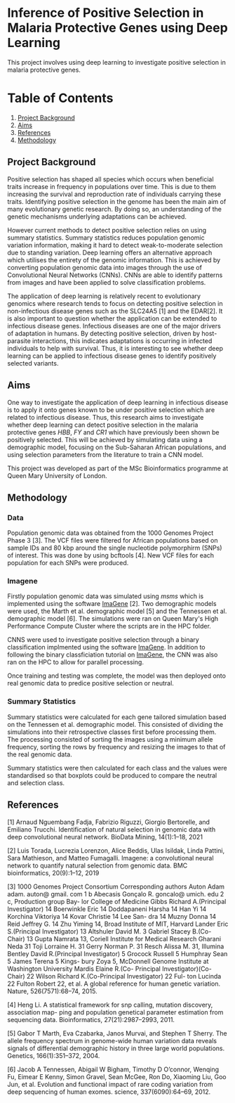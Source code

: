 # Inference of Positive Selection in Malaria Protective Genes using Deep Learning

This project involves using deep learning to investigate positive selection in malaria protective genes. 

# Table of Contents
1. [Project Background](#project-background)
2. [Aims](#aims)
3. [References](#references)
4. [Methodology](#methodology)

## Project Background
Positive selection has shaped all species which occurs when beneficial traits increase in frequency in populations over time. This is due to them increasing the survival and reproduction rate of individuals carrying these traits. Identifying positive selection in the genome has been the main aim of many evolutionary genetic research. By doing so, an understanding of the genetic mechanisms underlying adaptations can be achieved. 

However current methods to detect positive selection relies on using summary statistics. Summary statistics reduces population genomic variation information, making it hard to detect weak-to-moderate selection due to standing variation. Deep learning offers an alternative approach which utilises the entirety of the genomic information. This is achieved by converting population genomic data into images through the use of Convolutional Neural Networks (CNNs). CNNs are able to identify patterns from images and have been applied to solve classification problems.

The application of deep learning is relatively recent to evolutionary genomics where research tends to focus on detecting positive selection in non-infectious disease genes such as the SLC24A5 <a id="1">[1]</a>  and the EDAR[2]. It is also important to question whether the application can be extended to infectious disease genes. Infectious diseases are one of the major drivers of adaptation in humans. By detecting positive selection, driven by host-parasite interactions, this indicates adaptations is occurring in infected individuals to help with survival. Thus, it is interesting to see whether deep learning can be applied to infectious disease genes to identify positively selected variants. 

## Aims
One way to investigate the application of deep learning in infectious disease is to apply it onto genes known to be under positive selection which are related to infectious disease. Thus, this research aims to investigate whether deep learning can detect positive selection in the malaria protective genes *HBB*, *FY* and *CR1* which have previously been shown be positively selected. This will be achieved by simulating data using a demographic model, focusing on the Sub-Saharan African populations, and using selection parameters from the literature to train a CNN model. 

This project was developed as part of the MSc Bioinformatics programme at Queen Mary University of London.

## Methodology

### Data

Population genomic data was obtained from the 1000 Genomes Project Phase 3 [3]. The VCF files were filtered for African populations based on sample IDs and 80 kbp around the single nucleotide polymorphirm (SNPs) of interest. This was done by using bcftools [4]. New VCF files for each population for each SNPs were produced.

### Imagene

Firstly population genomic data was simulated using *msms* which is implemented using the software [ImaGene](https://github.com/mfumagalli/ImaGene) [2]. Two demographic models were used, the Marth et al. demographic model [5] and the Tennessen et al. demographic model [6].
The simulations were ran on Queen Mary's High Performance Compute Cluster where the scripts are in the HPC folder.

CNNS were used to investigate positive selection through a binary classification implmented using the software [ImaGene](https://github.com/mfumagalli/ImaGene). In addition to following the binary classficiation tutorial on [ImaGene](https://github.com/mfumagalli/ImaGene/blob/master/Tutorials/01_binary.ipynb), the CNN was also ran on the HPC to allow for parallel processing.

Once training and testing was complete, the model was then deployed onto real genomic data to predice positive selection or neutral.

### Summary Statistics

Summary statistics were calculated for each gene tailored simulation based on the Tennessen et al. demographic model. This consisted of dividing the simulations into their retrospective classes first before processing them. The processing consisted of sorting the images using a minimum allele frequency, sorting the rows by frequency and resizing the images to that of the real genomic data.

Summary statistics were then calculated for each class and the values were standardised so that boxplots could be produced to compare the neutral and selection class.


## References
[1] Arnaud Nguembang Fadja, Fabrizio Riguzzi, Giorgio Bertorelle, and Emiliano Trucchi. Identification of natural selection in genomic data with deep convolutional neural network. BioData Mining, 14(1):1–18, 2021 

[2] Luis Torada, Lucrezia Lorenzon, Alice Beddis, Ulas Isildak, Linda Pattini, Sara Mathieson, and Matteo Fumagalli. Imagene: a convolutional neural network to quantify natural selection from genomic data. BMC bioinformatics, 20(9):1–12, 2019

[3] 1000 Genomes Project Consortium Corresponding authors Auton Adam adam. auton@ gmail. com 1 b Abecasis Gonçalo R. goncalo@ umich. edu 2 c, Production group Bay- lor College of Medicine Gibbs Richard A.(Principal Investigator) 14 Boerwinkle Eric 14 Doddapaneni Harsha 14 Han Yi 14 Korchina Viktoriya 14 Kovar Christie 14 Lee San- dra 14 Muzny Donna 14 Reid Jeffrey G. 14 Zhu Yiming 14, Broad Institute of MIT, Harvard Lander Eric S.(Principal Investigator) 13 Altshuler David M. 3 Gabriel Stacey B.(Co-Chair) 13 Gupta Namrata 13, Coriell Institute for Medical Research Gharani Neda 31 Toji Lorraine H. 31 Gerry Norman P. 31 Resch Alissa M. 31, Illumina Bentley David R.(Principal Investigator) 5 Grocock Russell 5 Humphray Sean 5 James Terena 5 Kings- bury Zoya 5, McDonnell Genome Institute at Washington University Mardis Elaine R.(Co- Principal Investigator)(Co-Chair) 22 Wilson Richard K.(Co-Principal Investigator) 22 Ful- ton Lucinda 22 Fulton Robert 22, et al. A global reference for human genetic variation. Nature, 526(7571):68–74, 2015.

[4] Heng Li. A statistical framework for snp calling, mutation discovery, association map- ping and population genetical parameter estimation from sequencing data. Bioinformatics, 27(21):2987–2993, 2011.

[5] Gabor T Marth, Eva Czabarka, Janos Murvai, and Stephen T Sherry. The allele frequency spectrum in genome-wide human variation data reveals signals of differential demographic history in three large world populations. Genetics, 166(1):351–372, 2004.

[6] Jacob A Tennessen, Abigail W Bigham, Timothy D O’connor, Wenqing Fu, Eimear E Kenny, Simon Gravel, Sean McGee, Ron Do, Xiaoming Liu, Goo Jun, et al. Evolution and functional impact of rare coding variation from deep sequencing of human exomes. science, 337(6090):64–69, 2012.
